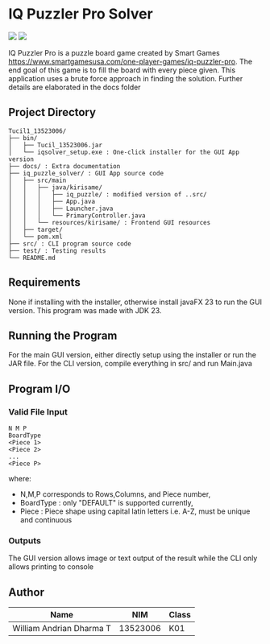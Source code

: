 # IQ Puzzler Pro Solver
<div>
 <img src="https://github.com/abranhe/programming-languages-logos/blob/master/src/java/java_32x32.png"/>
 <img src="https://img.shields.io/badge/Java-007396?style=for-the-badge&logo=java&logoColor=white" />
</div>

IQ Puzzler Pro is a puzzle board game created by Smart Games https://www.smartgamesusa.com/one-player-games/iq-puzzler-pro. 
The end goal of this game is to fill the board with every piece given. This application uses a brute force approach in finding the solution.
Further details are elaborated in the docs folder

## Project Directory
```
Tucil1_13523006/
├── bin/
│   ├── Tucil_13523006.jar
│   └── iqsolver_setup.exe : One-click installer for the GUI App version
├── docs/ : Extra documentation
├── iq_puzzle_solver/ : GUI App source code
│   ├── src/main
│   │   ├── java/kirisame/
│   │   │   ├── iq_puzzle/ : modified version of ..src/
│   │   │   ├── App.java
│   │   │   ├── Launcher.java
│   │   │   └── PrimaryController.java
│   │   └── resources/kirisame/ : Frontend GUI resources
│   ├── target/
│   └── pom.xml
├── src/ : CLI program source code
├── test/ : Testing results
└── README.md
```
## Requirements
None if installing with the installer, otherwise install javaFX 23 to run the GUI version. This program was made with JDK 23.

## Running the Program
For the main GUI version, either directly setup using the installer or run the JAR file. For the CLI version, compile everything in src/ and run Main.java

## Program I/O
### Valid File Input
```
N M P
BoardType
<Piece 1>
<Piece 2>
...
<Piece P>
```
where: 
- N,M,P corresponds to Rows,Columns, and Piece number,
- BoardType : only "DEFAULT" is supported currently,
- Piece : Piece shape using capital latin letters i.e. A-Z, must be unique and continuous

### Outputs
The GUI version allows image or text output of the result while the CLI only allows printing to console
## Author
| Name | NIM | Class |
|------|---|---|
| William Andrian Dharma T | 13523006 | K01 |  

